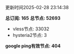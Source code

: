更新时间2025-02-28 23:14:38

**总订阅: 165**
**总节点: 52693**
- vless节点: 33032
- hysteria2节点: 3

**google ping有效节点: 404**
